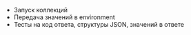 * Запуск коллекций
* Передача значений в environment
* Тесты на код ответа, структуры JSON, значений в ответе
